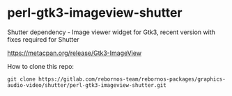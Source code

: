 # perl-gtk3-imageview-shutter

Shutter dependency - Image viewer widget for Gtk3, recent version with fixes required for Shutter

https://metacpan.org/release/Gtk3-ImageView

How to clone this repo:

```
git clone https://gitlab.com/rebornos-team/rebornos-packages/graphics-audio-video/shutter/perl-gtk3-imageview-shutter.git
```

